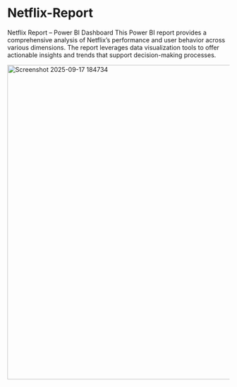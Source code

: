 # Netflix-Report
Netflix Report – Power BI Dashboard  This Power BI report provides a comprehensive analysis of Netflix’s performance and user behavior across various dimensions. The report leverages data visualization tools to offer actionable insights and trends that support decision-making processes.

<img width="1276" height="714" alt="Screenshot 2025-09-17 184734" src="https://github.com/user-attachments/assets/7f364249-d9fd-4cf1-b5b1-89e9efa2d3b5" />
